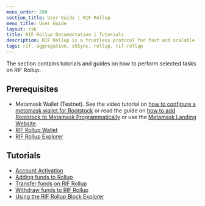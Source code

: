 ```yaml
---
menu_order: 200
section_title: User Guide | RIF Rollup
menu_title: User Guide
layout: rsk
title: RIF Rollup Documentation | Tutorials
description: RIF Rollup is a trustless protocol for fast and scalable low-cost payments on Rootstock powered by zkRollup Technology.
tags: rif, aggregation, zkSync, rollup, rif-rollup
---
```


The section contains tutorials and guides on how to perform selected tasks on RIF Rollup.

## Prerequisites

* Metamask Wallet (Testnet). See the video tutorial on [how to configure a metamask wallet for Rootstock](https://www.youtube.com/@Rootstock/search?query=metamask) or read the guide on [how to add Rootstock to Metamask Programmatically](https://dev.rootstock.io/kb/rootstock-metamask/) or use the [Metamask Landing Website](https://metamask-landing.rifos.org/).
* [RIF Rollup Wallet](https://wallet.testnet.rollup.rif.technology/)
* [RIF Rollup Explorer](https://explorer.testnet.rollup.rif.technology/)

## Tutorials
* [Account Activation](./account-activation)
* [Adding funds to Rollup](./adding-funds-to-rollup)
* [Transfer funds on RIF Rollup](./transfer-funds-on-rif-rollup)
* [Withdraw funds to RIF Rollup](./withdraw-funds-rootstock)
* [Using the RIF Rollup Block Explorer](./using-rif-rollup-block-explorer)